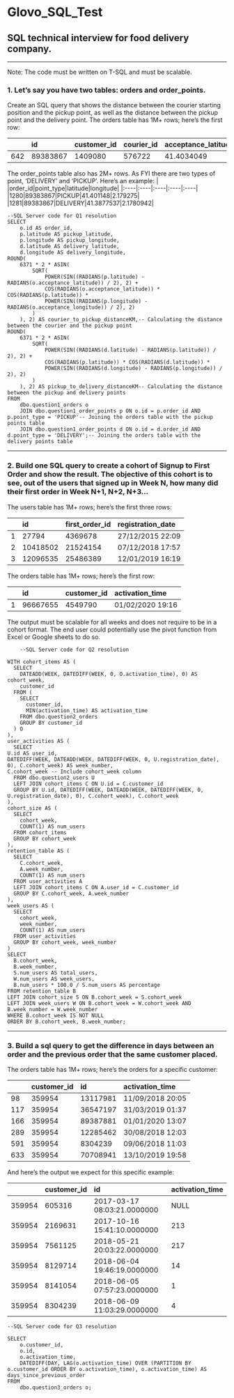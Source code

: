 # Glovo_SQL_Test
## SQL technical interview for food delivery company.
____________________________________________________________________________________________________________________________________________________________________________________

Note: The code must be written on T-SQL and must be scalable.
### 1. Let’s say you have two tables: orders and order_points.
Create an SQL query that shows the distance between the courier starting position and the pickup point, as well as the distance between the pickup point and the delivery point.
The orders table has 1M+ rows; here’s the first row:

| |id|customer_id|courier_id|acceptance_latitude|acceptance_longitude|
|:----|:----|:----|:----|:----|:----|
|642|89383867|1409080|576722|41.4034049|2.1895931|

The order_points table also has 2M+ rows. As FYI there are two types of point, ‘DELIVERY’ and ‘PICKUP’. Here’s an example:
| |order_id|point_type|latitude|longitude|
|:----|:----|:----|:----|:----|
|1280|89383867|PICKUP|41.401148|2.179275|
|1281|89383867|DELIVERY|41.3877537|2.1780942|

    --SQL Server code for Q1 resolution
    SELECT
        o.id AS order_id,
        p.latitude AS pickup_latitude,
        p.longitude AS pickup_longitude,
        d.latitude AS delivery_latitude,
        d.longitude AS delivery_longitude,
    ROUND(
        6371 * 2 * ASIN(
            SQRT(
                POWER(SIN((RADIANS(p.latitude) - RADIANS(o.acceptance_latitude)) / 2), 2) +
                COS(RADIANS(o.acceptance_latitude)) * COS(RADIANS(p.latitude)) *
                POWER(SIN((RADIANS(p.longitude) - RADIANS(o.acceptance_longitude)) / 2), 2)
            )
        ), 2) AS courier_to_pickup_distanceKM,-- Calculating the distance between the courier and the pickup point
    ROUND(
        6371 * 2 * ASIN(
            SQRT(
                POWER(SIN((RADIANS(d.latitude) - RADIANS(p.latitude)) / 2), 2) +
                COS(RADIANS(p.latitude)) * COS(RADIANS(d.latitude)) *
                POWER(SIN((RADIANS(d.longitude) - RADIANS(p.longitude)) / 2), 2)
            )
        ), 2) AS pickup_to_delivery_distanceKM-- Calculating the distance between the pickup and delivery points
    FROM
        dbo.question1_orders o
        JOIN dbo.question1_order_points p ON o.id = p.order_id AND p.point_type = 'PICKUP'-- Joining the orders table with the pickup points table
        JOIN dbo.question1_order_points d ON o.id = d.order_id AND d.point_type = 'DELIVERY';-- Joining the orders table with the delivery points table
____________________________________________________________________________________________
### 2. Build one SQL query to create a cohort of Signup to First Order and show the result. The objective of this cohort is to see, out of the users that signed up in Week N, how many did their first order in Week N+1, N+2, N+3...
The users table has 1M+ rows; here’s the first three rows:

| |id|first_order_id|registration_date|
|:----|:----|:----|:----|
|1|27794|4369678|27/12/2015 22:09|
|2|10418502|21524154|07/12/2018 17:57|
|3|12096535|25486389|12/01/2019 16:19|

The orders table has 1M+ rows; here’s the first row:

| |id|customer_id|activation_time|
|:----|:----|:----|:----|
|1|96667655|4549790|01/02/2020 19:16|

The output must be scalable for all weeks and does not require to be in a cohort format. The end user could potentially use the pivot function from Excel or Google sheets to do so.



        --SQL Server code for Q2 resolution

    WITH cohort_items AS (
      SELECT
        DATEADD(WEEK, DATEDIFF(WEEK, 0, O.activation_time), 0) AS cohort_week,
        customer_id
      FROM (
        SELECT
          customer_id,
          MIN(activation_time) AS activation_time
        FROM dbo.question2_orders
        GROUP BY customer_id
      ) O
    ),
    user_activities AS (
      SELECT
    U.id AS user_id,
    DATEDIFF(WEEK, DATEADD(WEEK, DATEDIFF(WEEK, 0, U.registration_date), 0), C.cohort_week) AS week_number,
    C.cohort_week -- Include cohort_week column
      FROM dbo.question2_users U
      LEFT JOIN cohort_items C ON U.id = C.customer_id
      GROUP BY U.id, DATEDIFF(WEEK, DATEADD(WEEK, DATEDIFF(WEEK, 0, U.registration_date), 0), C.cohort_week), C.cohort_week
    ),
    cohort_size AS (
      SELECT
        cohort_week,
        COUNT(1) AS num_users
      FROM cohort_items
      GROUP BY cohort_week
    ),
    retention_table AS (
      SELECT
        C.cohort_week,
        A.week_number,
        COUNT(1) AS num_users
      FROM user_activities A
      LEFT JOIN cohort_items C ON A.user_id = C.customer_id
      GROUP BY C.cohort_week, A.week_number
    ),
    week_users AS (
      SELECT
        cohort_week,
        week_number,
        COUNT(1) AS num_users
      FROM user_activities
      GROUP BY cohort_week, week_number
    )
    SELECT
      B.cohort_week,
      B.week_number,
      S.num_users AS total_users,
      W.num_users AS week_users,
      B.num_users * 100.0 / S.num_users AS percentage
    FROM retention_table B
    LEFT JOIN cohort_size S ON B.cohort_week = S.cohort_week
    LEFT JOIN week_users W ON B.cohort_week = W.cohort_week AND B.week_number = W.week_number
    WHERE B.cohort_week IS NOT NULL
    ORDER BY B.cohort_week, B.week_number;

_______________________
### 3. Build a sql query to get the difference in days between an order and the previous order that the same customer placed.
The orders table has 1M+ rows; here’s the orders for a specific customer:

| |customer_id|id|activation_time|
|:----|:----|:----|:----|
|98|359954|13117981|11/09/2018 20:05|
|117|359954|36547197|31/03/2019 01:37|
|166|359954|89387881|01/01/2020 13:07|
|289|359954|12285462|30/08/2018 12:03|
|591|359954|8304239|09/06/2018 11:03|
|633|359954|70708941|13/10/2019 19:58|

And here’s the output we expect for this specific example:

| |customer_id|id|activation_time|
|:----|:----|:----|:----|
|359954|605316|2017-03-17 08:03:21.0000000|NULL|
|359954|2169631|2017-10-16 15:41:10.0000000|213|
|359954|7561125|2018-05-21 20:03:22.0000000|217|
|359954|8129714|2018-06-04 19:46:19.0000000|14|
|359954|8141054|2018-06-05 07:57:23.0000000|1|
|359954|8304239|2018-06-09 11:03:29.0000000|4|

    --SQL Server code for Q3 resolution
    
    SELECT
        o.customer_id,
        o.id,
        o.activation_time,
        DATEDIFF(DAY, LAG(o.activation_time) OVER (PARTITION BY o.customer_id ORDER BY o.activation_time), o.activation_time) AS days_since_previous_order
    FROM
        dbo.question3_orders o;

